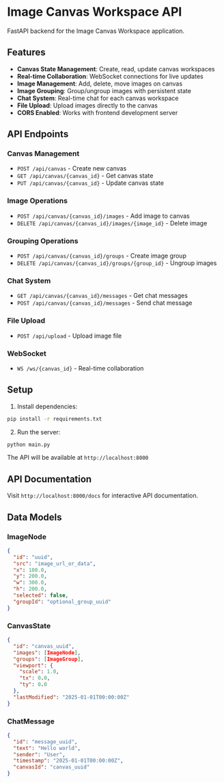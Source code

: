 # Image Canvas Workspace API

FastAPI backend for the Image Canvas Workspace application.

## Features

- **Canvas State Management**: Create, read, update canvas workspaces
- **Real-time Collaboration**: WebSocket connections for live updates
- **Image Management**: Add, delete, move images on canvas
- **Image Grouping**: Group/ungroup images with persistent state
- **Chat System**: Real-time chat for each canvas workspace
- **File Upload**: Upload images directly to the canvas
- **CORS Enabled**: Works with frontend development server

## API Endpoints

### Canvas Management
- `POST /api/canvas` - Create new canvas
- `GET /api/canvas/{canvas_id}` - Get canvas state
- `PUT /api/canvas/{canvas_id}` - Update canvas state

### Image Operations
- `POST /api/canvas/{canvas_id}/images` - Add image to canvas
- `DELETE /api/canvas/{canvas_id}/images/{image_id}` - Delete image

### Grouping Operations
- `POST /api/canvas/{canvas_id}/groups` - Create image group
- `DELETE /api/canvas/{canvas_id}/groups/{group_id}` - Ungroup images

### Chat System
- `GET /api/canvas/{canvas_id}/messages` - Get chat messages
- `POST /api/canvas/{canvas_id}/messages` - Send chat message

### File Upload
- `POST /api/upload` - Upload image file

### WebSocket
- `WS /ws/{canvas_id}` - Real-time collaboration

## Setup

1. Install dependencies:
```bash
pip install -r requirements.txt
```

2. Run the server:
```bash
python main.py
```

The API will be available at `http://localhost:8000`

## API Documentation

Visit `http://localhost:8000/docs` for interactive API documentation.

## Data Models

### ImageNode
```json
{
  "id": "uuid",
  "src": "image_url_or_data",
  "x": 100.0,
  "y": 200.0,
  "w": 300.0,
  "h": 200.0,
  "selected": false,
  "groupId": "optional_group_uuid"
}
```

### CanvasState
```json
{
  "id": "canvas_uuid",
  "images": [ImageNode],
  "groups": [ImageGroup],
  "viewport": {
    "scale": 1.0,
    "tx": 0.0,
    "ty": 0.0
  },
  "lastModified": "2025-01-01T00:00:00Z"
}
```

### ChatMessage
```json
{
  "id": "message_uuid",
  "text": "Hello world",
  "sender": "User",
  "timestamp": "2025-01-01T00:00:00Z",
  "canvasId": "canvas_uuid"
}
```
